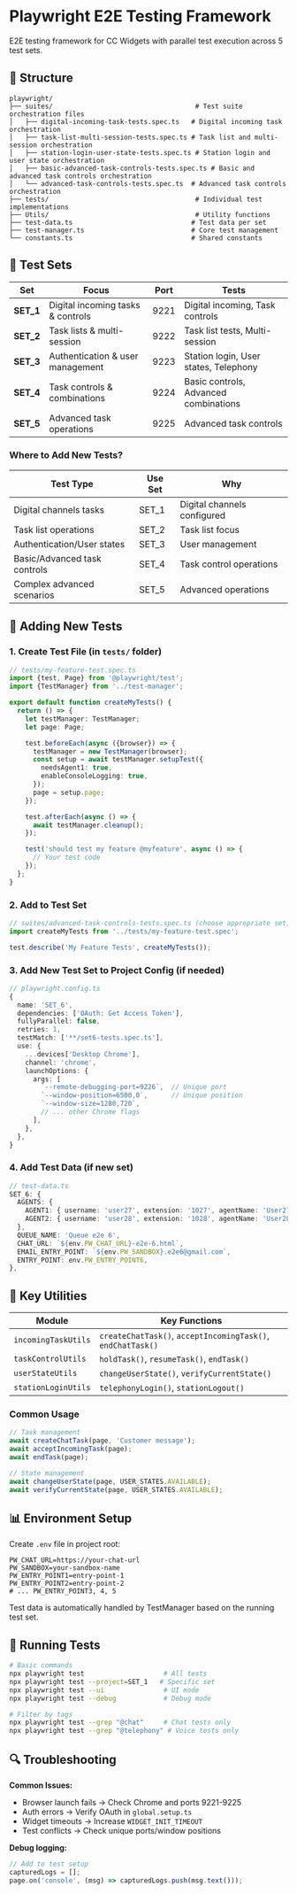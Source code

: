 # Playwright E2E Testing Framework

E2E testing framework for CC Widgets with parallel test execution across 5 test sets.

## 📁 Structure

```
playwright/
├── suites/                                    # Test suite orchestration files
│   ├── digital-incoming-task-tests.spec.ts   # Digital incoming task orchestration
│   ├── task-list-multi-session-tests.spec.ts # Task list and multi-session orchestration
│   ├── station-login-user-state-tests.spec.ts # Station login and user state orchestration
│   ├── basic-advanced-task-controls-tests.spec.ts # Basic and advanced task controls orchestration
│   └── advanced-task-controls-tests.spec.ts  # Advanced task controls orchestration
├── tests/                                     # Individual test implementations
├── Utils/                                     # Utility functions
├── test-data.ts                              # Test data per set
├── test-manager.ts                           # Core test management
└── constants.ts                              # Shared constants
```

## 🎯 Test Sets

| Set       | Focus                             | Port | Tests                                 |
| --------- | --------------------------------- | ---- | ------------------------------------- |
| **SET_1** | Digital incoming tasks & controls | 9221 | Digital incoming, Task controls       |
| **SET_2** | Task lists & multi-session        | 9222 | Task list tests, Multi-session        |
| **SET_3** | Authentication & user management  | 9223 | Station login, User states, Telephony |
| **SET_4** | Task controls & combinations      | 9224 | Basic controls, Advanced combinations |
| **SET_5** | Advanced task operations          | 9225 | Advanced task controls                |

### Where to Add New Tests?

| Test Type                    | Use Set | Why                         |
| ---------------------------- | ------- | --------------------------- |
| Digital channels tasks       | SET_1   | Digital channels configured |
| Task list operations         | SET_2   | Task list focus             |
| Authentication/User states   | SET_3   | User management             |
| Basic/Advanced task controls | SET_4   | Task control operations     |
| Complex advanced scenarios   | SET_5   | Advanced operations         |

## 🧪 Adding New Tests

### 1. Create Test File (in `tests/` folder)

```typescript
// tests/my-feature-test.spec.ts
import {test, Page} from '@playwright/test';
import {TestManager} from '../test-manager';

export default function createMyTests() {
  return () => {
    let testManager: TestManager;
    let page: Page;

    test.beforeEach(async ({browser}) => {
      testManager = new TestManager(browser);
      const setup = await testManager.setupTest({
        needsAgent1: true,
        enableConsoleLogging: true,
      });
      page = setup.page;
    });

    test.afterEach(async () => {
      await testManager.cleanup();
    });

    test('should test my feature @myfeature', async () => {
      // Your test code
    });
  };
}
```

### 2. Add to Test Set

```typescript
// suites/advanced-task-controls-tests.spec.ts (choose appropriate set)
import createMyTests from '../tests/my-feature-test.spec';

test.describe('My Feature Tests', createMyTests());
```

### 3. Add New Test Set to Project Config (if needed)

```typescript
// playwright.config.ts
{
  name: 'SET_6',
  dependencies: ['OAuth: Get Access Token'],
  fullyParallel: false,
  retries: 1,
  testMatch: ['**/set6-tests.spec.ts'],
  use: {
    ...devices['Desktop Chrome'],
    channel: 'chrome',
    launchOptions: {
      args: [
        `--remote-debugging-port=9226`,  // Unique port
        `--window-position=6500,0`,      // Unique position
        `--window-size=1280,720`,
        // ... other Chrome flags
      ],
    },
  },
}
```

### 4. Add Test Data (if new set)

```typescript
// test-data.ts
SET_6: {
  AGENTS: {
    AGENT1: { username: 'user27', extension: '1027', agentName: 'User27 Agent27' },
    AGENT2: { username: 'user28', extension: '1028', agentName: 'User28 Agent28' },
  },
  QUEUE_NAME: 'Queue e2e 6',
  CHAT_URL: `${env.PW_CHAT_URL}-e2e-6.html`,
  EMAIL_ENTRY_POINT: `${env.PW_SANDBOX}.e2e6@gmail.com`,
  ENTRY_POINT: env.PW_ENTRY_POINT6,
},
```

## 🔧 Key Utilities

| Module              | Key Functions                                               |
| ------------------- | ----------------------------------------------------------- |
| `incomingTaskUtils` | `createChatTask()`, `acceptIncomingTask()`, `endChatTask()` |
| `taskControlUtils`  | `holdTask()`, `resumeTask()`, `endTask()`                   |
| `userStateUtils`    | `changeUserState()`, `verifyCurrentState()`                 |
| `stationLoginUtils` | `telephonyLogin()`, `stationLogout()`                       |

### Common Usage

```typescript
// Task management
await createChatTask(page, 'Customer message');
await acceptIncomingTask(page);
await endTask(page);

// State management
await changeUserState(page, USER_STATES.AVAILABLE);
await verifyCurrentState(page, USER_STATES.AVAILABLE);
```

## 📊 Environment Setup

Create `.env` file in project root:

```env
PW_CHAT_URL=https://your-chat-url
PW_SANDBOX=your-sandbox-name
PW_ENTRY_POINT1=entry-point-1
PW_ENTRY_POINT2=entry-point-2
# ... PW_ENTRY_POINT3, 4, 5
```

Test data is automatically handled by TestManager based on the running test set.

## 🚀 Running Tests

```bash
# Basic commands
npx playwright test                    # All tests
npx playwright test --project=SET_1   # Specific set
npx playwright test --ui               # UI mode
npx playwright test --debug            # Debug mode

# Filter by tags
npx playwright test --grep "@chat"     # Chat tests only
npx playwright test --grep "@telephony" # Voice tests only
```

## 🔍 Troubleshooting

**Common Issues:**

- Browser launch fails → Check Chrome and ports 9221-9225
- Auth errors → Verify OAuth in `global.setup.ts`
- Widget timeouts → Increase `WIDGET_INIT_TIMEOUT`
- Test conflicts → Check unique ports/window positions

**Debug logging:**

```typescript
// Add to test setup
capturedLogs = [];
page.on('console', (msg) => capturedLogs.push(msg.text()));
```
